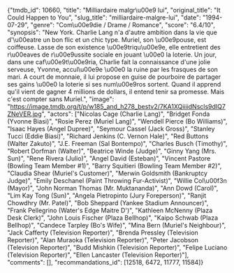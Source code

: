 {"tmdb_id": 10660, "title": "Milliardaire malgr\u00e9 lui", "original_title": "It Could Happen to You", "slug_title": "milliardaire-malgre-lui", "date": "1994-07-29", "genre": "Com\u00e9die / Drame / Romance", "score": "6.4/10", "synopsis": "New York. Charlie Lang n'a d'autre ambition dans la vie que d'\u00eatre un bon flic et un chic type. Muriel, son \u00e9pouse, est coiffeuse. Lasse de son existence \u00e9triqu\u00e9e, elle entretient des r\u00eaves de r\u00e9ussite sociale en jouant \u00e0 la loterie. Un jour, dans une caf\u00e9t\u00e9ria, Charlie fait la connaissance d'une jolie serveuse, Yvonne, accul\u00e9e \u00e0 la ruine par les frasques de son mari. A court de monnaie, il lui propose en guise de pourboire de partager ses gains \u00e0 la loterie si ses num\u00e9ros sortent. Quand il apprend qu'il vient de gagner 4 millions de dollars, il entend tenir sa promesse. Mais c'est compter sans Muriel.", "image": "https://image.tmdb.org/t/p/w185_and_h278_bestv2/7KA1XQiiiidNscls9dIQ7ZNeVER.jpg", "actors": ["Nicolas Cage (Charlie Lang)", "Bridget Fonda (Yvonne Biasi)", "Rosie Perez (Muriel Lang)", "Wendell Pierce (Bo Williams)", "Isaac Hayes (Angel Dupree)", "Seymour Cassel (Jack Gross)", "Stanley Tucci (Eddie Biasi)", "Richard Jenkins (C. Vernon Hale)", "Red Buttons (Walter Zakuto)", "J.E. Freeman (Sal Bontempo)", "Charles Busch (Timothy)", "Robert Dorfman (Walter)", "Beatrice Winde (Judge)", "Ginny Yang (Mrs. Sun)", "Rene Rivera (Julio)", "Angel David (Esteban)", "Vincent Pastore (Bowling Team Member #1)", "Barry Squitieri (Bowling Team Member #2)", "Claudia Shear (Muriel's Customer)", "Merwin Goldsmith (Bankruptcy Judge)", "Emily Deschanel (Paint Throwing Fur-Activist)", "Willie Col\u00f3n (Mayor)", "John Norman Thomas (Mr. Muktananda)", "Ann Dowd (Carol)", "Lim Kay Tong (Sun)", "Angela Pietropinto (Jury Foreperson)", "Ranjit Chowdhry (Mr. Patel)", "Bob Sheppard (Yankee Stadium Announcer)", "Frank Pellegrino (Water's Edge Maitre D')", "Kathleen McNenny (Plaza Desk Clerk)", "John Louis Fischer (Plaza Bellhop)", "Kaipo Schwab (Plaza Bellhop)", "Candece Tarpley (Bo's Wife)", "Mina Bern (Muriel's Neighbour)", "Jack Cafferty (Television Reporter)", "Brenda Pressley (Television Reporter)", "Alan Muraoka (Television Reporter)", "Peter Jacobson (Television Reporter)", "Budd Mishkin (Television Reporter)", "Felipe Luciano (Television Reporter)", "Ellen Lancaster (Television Reporter)"], "comments": [], "recommandations_id": [12518, 6472, 11777, 11584]}